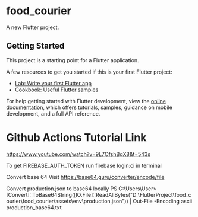 # food_courier

A new Flutter project.

## Getting Started

This project is a starting point for a Flutter application.

A few resources to get you started if this is your first Flutter project:

- [Lab: Write your first Flutter app](https://docs.flutter.dev/get-started/codelab)
- [Cookbook: Useful Flutter samples](https://docs.flutter.dev/cookbook)

For help getting started with Flutter development, view the
[online documentation](https://docs.flutter.dev/), which offers tutorials,
samples, guidance on mobile development, and a full API reference.

# Github Actions Tutorial Link

https://www.youtube.com/watch?v=9L7OfshBqX8&t=543s

To get FIREBASE_AUTH_TOKEN
run firebase login:ci in terminal

Convert base 64
Visit https://base64.guru/converter/encode/file

Convert production.json to base64 locally
PS C:\Users\User> [Convert]::ToBase64String([IO.File]::ReadAllBytes("D:\FlutterProject\food_courier\food_courier\assets\env\production.json")) | Out-File -Encoding ascii production_base64.txt
